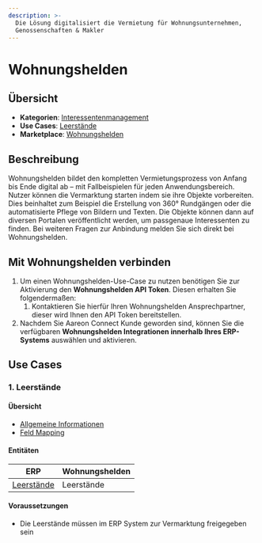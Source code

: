```yaml
---
description: >-
  Die Lösung digitalisiert die Vermietung für Wohnungsunternehmen,
  Genossenschaften & Makler
---
```


# Wohnungshelden

## Übersicht

* **Kategorien**: [Interessentenmanagement](../kategorien/interessentenmanagement.md)
* **Use Cases**: [Leerstände](../use-cases/leerstaende.md)
* **Marketplace**: [Wohnungshelden](https://marketplace.aareon.com/de/listings/wohnungshelden)

## Beschreibung

Wohnungshelden bildet den kompletten Vermietungsprozess von Anfang bis Ende digital ab – mit Fallbeispielen für jeden Anwendungsbereich. Nutzer können die Vermarktung starten indem sie ihre Objekte vorbereiten. Dies beinhaltet zum Beispiel die Erstellung von 360° Rundgängen oder die automatisierte Pflege von Bildern und Texten. Die Objekte können dann auf diversen Portalen veröffentlicht werden, um passgenaue Interessenten zu finden. Bei weiteren Fragen zur Anbindung melden Sie sich direkt bei Wohnungshelden.

## Mit Wohnungshelden verbinden

1. Um einen Wohnungshelden-Use-Case zu nutzen benötigen Sie zur Aktivierung den **Wohnungshelden API Token**. Diesen erhalten Sie folgendermaßen:
   1. Kontaktieren Sie hierfür Ihren Wohnungshelden Ansprechpartner, dieser wird Ihnen den API Token bereitstellen.
2. Nachdem Sie Aareon Connect Kunde geworden sind, können Sie die verfügbaren **Wohnungshelden Integrationen innerhalb Ihres ERP-Systems** auswählen und aktivieren.

## Use Cases

### 1. Leerstände

#### Übersicht

* [Allgemeine Informationen](../use-cases/leerstaende.md)
* [Feld Mapping](https://docs.google.com/spreadsheets/d/1b5iCRsnGxBGTXNzHzaNm0SlfRoIpbRofghzS-7HwbVc/edit#gid=1213044489\&fvid=23969279)

#### Entitäten

| ERP                                        | Wohnungshelden |
| ------------------------------------------ | -------------- |
| [Leerstände](../entitaeten/leerstaende.md) | Leerstände     |

#### Voraussetzungen

* Die Leerstände müssen im ERP System zur Vermarktung freigegeben sein
